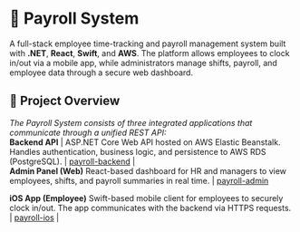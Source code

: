 # 🧾 Payroll System

A full-stack employee time-tracking and payroll management system built with **.NET**, **React**, **Swift**, and **AWS**.
The platform allows employees to clock in/out via a mobile app, while administrators manage shifts, payroll, and employee data through a secure web dashboard.

## 🚀 Project Overview

*The Payroll System consists of three integrated applications that communicate through a unified REST API:*  
**Backend API** | ASP.NET Core Web API hosted on AWS Elastic Beanstalk. Handles authentication, business logic, and persistence to AWS RDS (PostgreSQL). | 
[payroll-backend](https://github.com/yayosoup/payroll-backend) |  
**Admin Panel (Web)** React-based dashboard for HR and managers to view employees, shifts, and payroll summaries in real time. | [payroll-admin](https://github.com/yayosoup/payroll-admin)  

**iOS App (Employee)** Swift-based mobile client for employees to securely clock in/out. The app communicates with the backend via HTTPS requests. | [payroll-ios](https://github.com/yayosoup/payroll-ios) |
